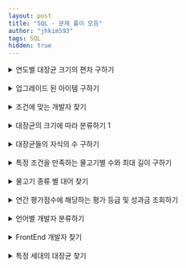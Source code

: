 ```yaml
---
layout: post
title: "SQL - 문제 풀이 모음"
author: "jhkim593"
tags: SQL
hidden: true
---
```


<details>
<summary>연도별 대장균 크기의 편차 구하기</summary>
<div markdown="1">

> [문제 링크](https://www.acmicpc.net/problem/15486)

<br>
### 난이도 : ⭐⭐

<br>
### 코드

**서브 쿼리 사용**
```sql
SELECT  YEAR(E1.DIFFERENTIATION_DATE) AS YEAR
        , E2.MAX_SIZE-E1.SIZE_OF_COLONY AS YEAR_DEV
        , E1.ID
  FROM  ECOLI_DATA  E1
  LEFT
  JOIN  (
        SELECT  YEAR(d.DIFFERENTIATION_DATE) AS YEAR
                , MAX(d.SIZE_OF_COLONY) AS MAX_SIZE
          FROM  ECOLI_DATA d
         GROUP  
            BY  YEAR(d.DIFFERENTIATION_DATE)
        ) E2
    ON  YEAR(E1.DIFFERENTIATION_DATE) = E2.YEAR
 ORDER
    BY  1, 2;
```

<br>
**OVER PARTITION BY 사용**
```sql
select YEAR(E.DIFFERENTIATION_DATE) AS YEAR,
        MAX(SIZE_OF_COLONY) OVER (PARTITION by YEAR(E.DIFFERENTIATION_DATE)) - E.SIZE_OF_COLONY AS YEAR_DEV,
        E.ID AS ID
        from ECOLI_DATA  E
        ORDER BY 1, 2;
```
</div>
</details>


<br>


<details>
<summary>업그레이드 된 아이템 구하기</summary>
<div markdown="1">

> [문제 링크](https://school.programmers.co.kr/learn/courses/30/lessons/273711)

<br>
### 난이도 : ⭐⭐

<br>
### 코드
```sql
SELECT item.ITEM_ID, item.ITEM_NAME, item.RARITY
FROM (
    SELECT it.ITEM_ID
    FROM ITEM_INFO ii
    JOIN ITEM_TREE it ON ii.ITEM_ID = it.PARENT_ITEM_ID
    WHERE ii.RARITY = 'RARE'
) sub
JOIN ITEM_INFO item ON sub.ITEM_ID = item.ITEM_ID
ORDER BY item.ITEM_ID DESC;
```
</div>
</details>


<br>


<details>
<summary>조건에 맞는 개발자 찾기</summary>
<div markdown="1">

> [문제 링크](https://school.programmers.co.kr/learn/courses/30/lessons/276034)

<br>
### 난이도 : ⭐⭐

bit 연산자를 사용해 해결

<br>
### 코드
```sql
SELECT d.ID, d.EMAIL, d.FIRST_NAME, d.LAST_NAME
FROM DEVELOPERS d
where d.SKILL_CODE & (
    SELECT SUM(CODE) FROM SKILLCODES where NAME IN ('Python', 'C#')
)
order by 1;
```
</div>
</details>



<br>


<details>
<summary>대장균의 크기에 따라 분류하기 1</summary>
<div markdown="1">

> [문제 링크](https://school.programmers.co.kr/learn/courses/30/lessons/299307#qna)

<br>
### 난이도 : ⭐

CASE 조건문을 사용

<br>
### 코드
```sql
select E.ID,
    CASE WHEN E.SIZE_OF_COLONY <= 100 THEN 'LOW'
         WHEN E.SIZE_OF_COLONY <= 1000 THEN 'MEDIUM'
         ELSE 'HIGH'
     END AS SIZE
from ECOLI_DATA E
order by 1;
```
</div>
</details>


<br>


<details>
<summary>대장균들의 자식의 수 구하기</summary>
<div markdown="1">

> [문제 링크](https://school.programmers.co.kr/learn/courses/30/lessons/299307#qna)

<br>
### 난이도 : ⭐⭐

<br>
### 코드

**COALESCE 함수를 사용해 NULL 체크 , 서브 쿼리 사용**
```sql
SELECT E.ID, COALESCE (SUB.COUNT,0) AS CHILD_COUNT
FROM ECOLI_DATA E
LEFT JOIN (
    SELECT PARENT_ID, COUNT(*) AS COUNT FROM ECOLI_DATA E GROUP BY PARENT_ID
) SUB
ON E.ID = SUB.PARENT_ID
ORDER BY 1;
```

<br>

**group by 사용**
```sql
SELECT PARENT.ID, count(child.PARENT_ID) as CHILD_COUNT
FROM ECOLI_DATA AS PARENT
LEFT JOIN ECOLI_DATA AS CHILD
ON PARENT.ID = CHILD.PARENT_ID
GROUP BY PARENT.ID
ORDER BY 1;
```
</div>
</details>


<br>


<details>
<summary>특정 조건을 만족하는 물고기별 수와 최대 길이 구하기</summary>
<div markdown="1">

> [문제 링크](https://school.programmers.co.kr/learn/courses/30/lessons/298519)

<br>
### 난이도 : ⭐⭐

<br>
### 코드

**서브 쿼리 , CASE 문 사용**
```sql
SELECT
    COUNT(*) AS FISH_COUNT,
    MAX(FI.LENGTH) AS MAX_LENGTH,
    FI.FISH_TYPE AS FISH_TYPE
FROM (
    SELECT
    CASE WHEN LENGTH IS NULL THEN 10
    ELSE LENGTH
    END AS LENGTH,
    FISH_TYPE AS FISH_TYPE
    FROM FISH_INFO
) AS FI
GROUP BY FI.FISH_TYPE
HAVING AVG(FI.LENGTH) >= 33
ORDER BY 3;
```

<br>

**AVG 함수내 CASE문 사용**
```sql
SELECT
    COUNT(*) AS FISH_COUNT,
    MAX(FI.LENGTH) AS MAX_LENGTH,
    FI.FISH_TYPE AS FISH_TYPE
FROM FISH_INFO FI
GROUP BY FI.FISH_TYPE
HAVING AVG( CASE WHEN FI.LENGTH IS NULL THEN 10
            ELSE FI.LENGTH
            END ) >= 33
ORDER BY 3;
```
</div>
</details>


<br>


<details>
<summary>물고기 종류 별 대어 찾기</summary>
<div markdown="1">

> [문제 링크](https://school.programmers.co.kr/learn/courses/30/lessons/293261#qna)

<br>
### 난이도 : ⭐⭐

<br>
### 코드

이중 조인을 활용
```sql
SELECT
    FI.ID AS ID,
    FN.FISH_NAME AS FISH_NAME,
    FI.LENGTH AS LENGTH
FROM FISH_INFO FI
JOIN (
    SELECT
        FISH_TYPE,
        MAX(LENGTH) AS LENGTH
    FROM FISH_INFO
    GROUP BY FISH_TYPE
) AS MF
ON MF.LENGTH = FI.LENGTH  AND MF.FISH_TYPE = FI.FISH_TYPE
JOIN FISH_NAME_INFO FN
ON FI.FISH_TYPE = FN.FISH_TYPE
ORDER BY 1;
```

</div>
</details>


<br>


<details>
<summary>연간 평가점수에 해당하는 평가 등급 및 성과금 조회하기</summary>
<div markdown="1">

> [문제 링크](https://school.programmers.co.kr/learn/courses/30/lessons/284528#qna)

<br>
### 난이도 : ⭐⭐

<br>
### 코드

**FROM절 서브쿼리와 CASE문 사용**
```sql
SELECT
    E.EMP_NO,
    E.EMP_NAME,
    G.GRADE,
    CASE
        WHEN G.GRADE = 'S' THEN (E.SAL * 20) / 100
        WHEN G.GRADE = 'A' THEN (E.SAL * 15) / 100
        WHEN G.GRADE = 'B' THEN (E.SAL)  /10
        WHEN G.GRADE = 'C' THEN 0
    END AS BONUS  
FROM HR_EMPLOYEES E
JOIN (
    SELECT
        CASE
            WHEN AVG(SCORE) >= 96 THEN 'S'
            WHEN AVG(SCORE) >= 90 THEN 'A'
            WHEN AVG(SCORE) >= 80 THEN 'B'
            ELSE 'C'
        END AS GRADE,
        EMP_NO
    FROM HR_GRADE
    GROUP BY EMP_NO
) AS G
ON E.EMP_NO = G.EMP_NO
ORDER BY 1;
```

</div>
</details>


<br>


<details>
<summary>언어별 개발자 분류하기</summary>
<div markdown="1">

> [문제 링크](https://school.programmers.co.kr/learn/courses/30/lessons/276036)

<br>
### 난이도 : ⭐⭐⭐

<br>
### 코드

GROUP_CONCAT 함수 사용해서 GROUP BY 로 문자열 하나로 합침
```sql
SELECT
    CASE
        WHEN SUB.NAME LIKE '%Python%' && SUB.CATEGORY LIKE '%Front End%' THEN 'A'
        WHEN SUB.NAME LIKE '%C#%' THEN 'B'
        WHEN SUB.CATEGORY LIKE '%Front End%' THEN 'C'
    END AS GRADE,
    SUB.ID,
    SUB.EMAIL
FROM (
    SELECT
        D.ID,
        D.EMAIL,
        GROUP_CONCAT(DISTINCT S.NAME) AS NAME,
        GROUP_CONCAT(DISTINCT S.CATEGORY)AS CATEGORY
    FROM DEVELOPERS D
    JOIN SKILLCODES S
    ON D.SKILL_CODE & S.CODE
    GROUP BY D.ID , D.EMAIL
) AS SUB
HAVING GRADE IS NOT NULL
ORDER BY 1, 2;
```

</div>
</details>


<br>


<details>
<summary>FrontEnd 개발자 찾기</summary>
<div markdown="1">

> [문제 링크](https://school.programmers.co.kr/learn/courses/30/lessons/276035)

<br>
### 난이도 : ⭐

<br>
### 코드

bit 연산 사용
```sql
SELECT DISTINCT
    D.ID,
    D.EMAIL,
    D.FIRST_NAME,
    D.LAST_NAME
FROM DEVELOPERS D
JOIN SKILLCODES S
ON D.SKILL_CODE & S.CODE
WHERE CATEGORY = 'Front End'
ORDER BY 1;
```

</div>
</details>


<br>


<details>
<summary>특정 세대의 대장균 찾기</summary>
<div markdown="1">

> [문제 링크](https://school.programmers.co.kr/learn/courses/30/lessons/301650)

<br>
### 난이도 : ⭐⭐

<br>
### 코드

3세대 대장균을 구하기 위해 이중 조인을 사용
```sql
SELECT T.ID
FROM ECOLI_DATA T
JOIN (
    SELECT S.ID
    FROM ECOLI_DATA F
    JOIN ECOLI_DATA S
    ON F.ID = S.PARENT_ID
    WHERE F.PARENT_ID IS NULL
)AS S
ON S.ID = T.PARENT_ID
ORDER BY 1;
```

</div>
</details>
